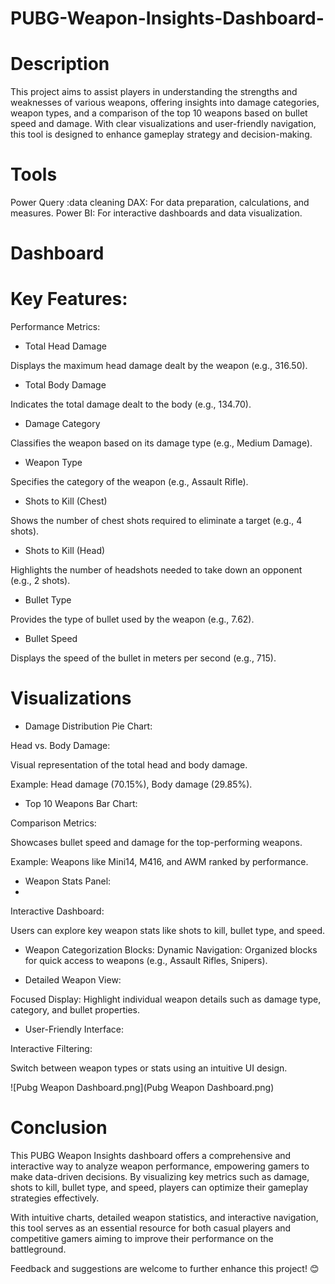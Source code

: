 # PUBG-Weapon-Insights-Dashboard-

# Description

This project aims to assist players in understanding the strengths and weaknesses of various weapons, offering insights into damage categories, weapon types, and a comparison of the top 10 weapons based on bullet speed and damage. With clear visualizations and user-friendly navigation, this tool is designed to enhance gameplay strategy and decision-making.

# Tools
Power Query :data cleaning
DAX: For data preparation, calculations, and measures.
Power BI: For interactive dashboards and data visualization.

# Dashboard



# Key Features:
Performance Metrics:

- Total Head Damage

Displays the maximum head damage dealt by the weapon (e.g., 316.50).


- Total Body Damage

Indicates the total damage dealt to the body (e.g., 134.70).

- Damage Category

Classifies the weapon based on its damage type (e.g., Medium Damage).

- Weapon Type

Specifies the category of the weapon (e.g., Assault Rifle).

- Shots to Kill (Chest)

Shows the number of chest shots required to eliminate a target (e.g., 4 shots).

- Shots to Kill (Head)

Highlights the number of headshots needed to take down an opponent (e.g., 2 shots).

- Bullet Type

Provides the type of bullet used by the weapon (e.g., 7.62).

- Bullet Speed

Displays the speed of the bullet in meters per second (e.g., 715).

# Visualizations

- Damage Distribution Pie Chart:

Head vs. Body Damage:

Visual representation of the total head and body damage.

Example: Head damage (70.15%), Body damage (29.85%).

- Top 10 Weapons Bar Chart:

Comparison Metrics:

Showcases bullet speed and damage for the top-performing weapons.

Example: Weapons like Mini14, M416, and AWM ranked by performance.

- Weapon Stats Panel:
- 
Interactive Dashboard:

Users can explore key weapon stats like shots to kill, bullet type, and speed.

- Weapon Categorization Blocks:
Dynamic Navigation:
Organized blocks for quick access to weapons (e.g., Assault Rifles, Snipers).

- Detailed Weapon View:
  
Focused Display:
Highlight individual weapon details such as damage type, category, and bullet properties.

- User-Friendly Interface:

Interactive Filtering:

Switch between weapon types or stats using an intuitive UI design.

![Pubg Weapon Dashboard.png](Pubg Weapon Dashboard.png)


# Conclusion
This PUBG Weapon Insights dashboard offers a comprehensive and interactive way to analyze weapon performance, empowering gamers to make data-driven decisions. By visualizing key metrics such as damage, shots to kill, bullet type, and speed, players can optimize their gameplay strategies effectively.

With intuitive charts, detailed weapon statistics, and interactive navigation, this tool serves as an essential resource for both casual players and competitive gamers aiming to improve their performance on the battleground.

Feedback and suggestions are welcome to further enhance this project! 😊



